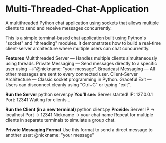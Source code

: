 # Multi-Threaded-Chat-Application
A multithreaded Python chat application using sockets that allows multiple clients to send and receive messages concurrently.

This is a simple terminal-based chat application built using Python's "socket" and "threading" modules. It demonstrates how to build a real-time client-server architecture where multiple users can chat concurrently.

**Features**
 Multithreaded Server — Handles multiple clients simultaneously using threads.
 Private Messaging — Send messages directly to a specific user using -->"@nickname: "your message".
 Broadcast Messaging — All other messages are sent to every connected user.
 Client-Server Architecture — Classic socket programming in Python.
 Graceful Exit — Users can disconnect cleanly using "Ctrl+C" or typing "exit".

**Run the Server**
   python server.py
     **You’ll see:**
         Server started!
         IP: 127.0.0.1
         Port: 12341
         Waiting for clients...

**Run the Client (in a new terminal)**
    python client.py
      **Provide:**
        Server IP → localhost
        Port → 12341
        Nickname → your chat name
        Repeat for multiple clients in separate terminals to simulate a group chat.

**Private Messaging Format**
   Use this format to send a direct message to another user:
     @nickname: "your message"

